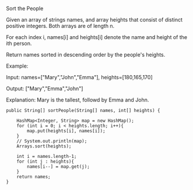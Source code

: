 Sort the People

Given an array of strings names, and array heights that consist of distinct positive integers. Both arrays are of length n.

For each index i, names[i] and heights[i] denote the name and height of the ith person.

Return names sorted in descending order by the people's heights.


Example:

Input: names=["Mary","John","Emma"], heights=[180,165,170]

Output: ["Mary","Emma","John"]

Explanation: Mary is the tallest, followd by Emma and John.


    public String[] sortPeople(String[] names, int[] heights) {
        
        HashMap<Integer, String> map = new HashMap();
        for (int i = 0; i < heights.length; i++){
            map.put(heights[i], names[i]);
        }
        // System.out.println(map);
        Arrays.sort(heights);
        
        int i = names.length-1;
        for (int j : heights){
            names[i--] = map.get(j);
        }
        return names;
    }
